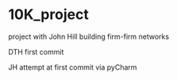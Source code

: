 10K_project
===========

project with John Hill building firm-firm networks

DTH first commit

JH attempt at first commit via pyCharm